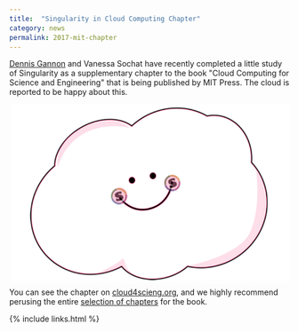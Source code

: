 ```yaml
---
title:  "Singularity in Cloud Computing Chapter"
category: news
permalink: 2017-mit-chapter
---
```


<a href="https://www.linkedin.com/pulse/containers-hpc-look-singularity-dennis-gannon" target="_blank">Dennis Gannon</a> 
and Vanessa Sochat have recently completed a little study of Singularity as a supplementary chapter to the book "Cloud Computing for Science and Engineering" that is being published by MIT Press. The cloud is reported to be happy about this.

<img src="/assets/img/posts/graphics/singularity-cloud.png" style="width:500px;float:right">

You can see the chapter on <a href="https://cloud4scieng.org/singularity-a-container-system-for-hpc-applications/" target="_blank">cloud4scieng.org</a>, and we highly recommend perusing the entire <a href="https://cloud4scieng.org/chapters/" target="_blank">selection of chapters</a> for the book.



{% include links.html %}
